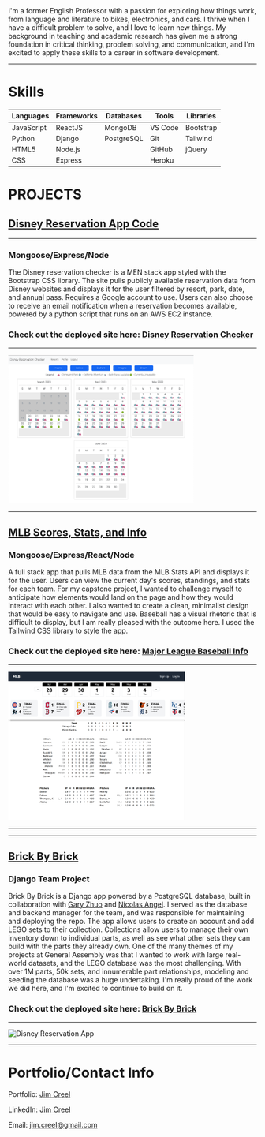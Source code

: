 <article> I'm a former English Professor with a passion for exploring how things work, from language and literature to bikes, electronics, and cars. I thrive when I have a difficult problem to solve, and I love to learn new things. My background in teaching and academic research has given me a strong foundation in critical thinking, problem solving, and communication, and I'm excited to apply these skills to a career in software development. </article>

<hr></hr>

<h1>Skills</h1>

<table>
    <thead>
        <th> Languages </th>
            <th> Frameworks </th>
            <th> Databases </th>
            <th> Tools </th>
            <th> Libraries </th>   
    </thead>
    <tbody>
        <tr>
            <td> JavaScript </td>
            <td> ReactJS </td>
            <td> MongoDB </td>
            <td> VS Code </td>
            <td> Bootstrap </td>
        </tr>
        <tr>
            <td> Python </td>
            <td> Django </td>
            <td> PostgreSQL </td>
            <td> Git </td>
            <td> Tailwind </td>
        </tr>
        <tr>
            <td> HTML5 </td>
            <td> Node.js </td>
            <td>  </td>
            <td> GitHub </td>
            <td> jQuery </td>
        </tr>
        <tr>
            <td> CSS </td>
            <td> Express </td>
            <td>  </td>
            <td> Heroku </td>
            <td>  </td>
        </tr>
    </tbody>
</table>

<h1> PROJECTS </h1>

<h2> <a href='https://github.com/jimcreel/disneyReservationChecker'>Disney Reservation App Code</a></h2>
<hr> </hr>
<h3> Mongoose/Express/Node </h3>
<article> 
    The Disney reservation checker is a MEN stack app styled with the Bootstrap CSS library. The site pulls publicly available reservation data from Disney websites and displays it for the
    user filtered by resort, park, date, and annual pass. Requires a Google account to use.
    Users can also choose to receive an email notification when a reservation becomes available, powered by a python script that runs on an AWS EC2 instance.
</article>
<h3> Check out the deployed site here: <a href='https://www.magic-reservations.com'> Disney Reservation Checker</h3></a>
<hr> </hr>
<img src='img/reservationCheckerScreenshot.png' alt='Disney Reservation App'  height='300px'>
<hr> </hr>

<h2><a href='https://github.com/jimcreel/mlbScores'> MLB Scores, Stats, and Info</a></h2>

<h3> Mongoose/Express/React/Node </h3>
<article> 
    A full stack app that pulls MLB data from the MLB Stats API and displays it for the user. Users can view the current day's scores, standings, and stats for each team. For my capstone project, I wanted to challenge myself to anticipate how elements would land on the page and how they would interact with each other. I also wanted to create a clean, minimalist design that would be easy to navigate and use. Baseball has a visual rhetoric that is difficult to display, but I am really pleased with the outcome here. I used the Tailwind CSS library to style the app.
</article>
<h3> Check out the deployed site here: <a href='http://mlbscores.jim-creel.com/'> Major League Baseball Info</h3></a>
<hr> </hr>
<img src='img/mlbBoxScore.png' alt='MLB stats app'  height='300px'>
<hr> </hr>

<hr> </hr>

<h2><a href='https://github.com/jimcreel/brickbybrick'> Brick By Brick</a></h2>

<h3> Django Team Project </h3>
<article> 
    Brick By Brick is a Django app powered by a PostgreSQL database, built in collaboration with <a href="https://github.com/garyzhuo">Gary Zhuo</a> and <a href="https://github.com/nangel42">Nicolas Angel</a>. I served as the database and backend manager for the team, and was responsible for maintaining and deploying the repo. The app allows users to create an account and add LEGO sets to their collection. Collections allow users to manage their own inventory down to individual parts, as well as see what other sets they can build with the parts they already own. One of the many themes of my projects at General Assembly was that I wanted to work with large real-world datasets, and the LEGO database was the most challenging. With over 1M parts, 50k sets, and innumerable part relationships, modeling and seeding the database was a huge undertaking. I'm really proud of the work we did here, and I'm excited to continue to build on it.
</article>
<h3> Check out the deployed site here: <a href='https://brickbybrick.jim-creel.com'> Brick By Brick</h3></a>
<hr> </hr>
<img src='img/brickbybrick.png' alt='Disney Reservation App'  height='300px'>
<hr> </hr>

<h1> Portfolio/Contact Info </h1>
<p> Portfolio: <a href="http://www.jim-creel.com">Jim Creel</a> </p>
<p> LinkedIn: <a href="https://www.linkedin.com/in/jim-creel/">Jim Creel</a> </p>
<p> Email: <a href="mailto:jim.creel@gmail.com">jim.creel@gmail.com</a></p>
